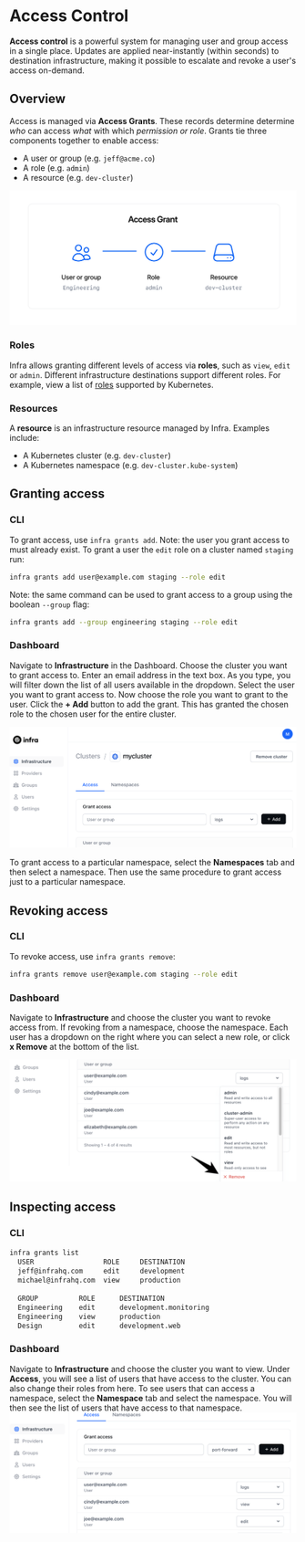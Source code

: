 # Access Control

**Access control** is a powerful system for managing user and group access in a single place. Updates are applied near-instantly (within seconds) to destination infrastructure, making it possible to escalate and revoke a user's access on-demand.

## Overview

Access is managed via **Access Grants**. These records determine determine _who_ can access _what_ with which _permission or role_. Grants tie three components together to enable access:

- A user or group (e.g. `jeff@acme.co`)
- A role (e.g. `admin`)
- A resource (e.g. `dev-cluster`)

![grants](../images/grant.svg)

### Roles

Infra allows granting different levels of access via **roles**, such as `view`, `edit` or `admin`. Different infrastructure destinations support different roles. For example, view a list of [roles](../integrations/kubernetes.md#roles) supported by Kubernetes.

### Resources

A **resource** is an infrastructure resource managed by Infra. Examples include:

- A Kubernetes cluster (e.g. `dev-cluster`)
- A Kubernetes namespace (e.g. `dev-cluster.kube-system`)

## Granting access

### CLI

To grant access, use `infra grants add`. Note: the user you grant access to must already exist. To grant a user the `edit` role on a cluster named `staging` run:

```bash
infra grants add user@example.com staging --role edit
```

Note: the same command can be used to grant access to a group using the boolean `--group` flag:

```bash
infra grants add --group engineering staging --role edit
```

### Dashboard

Navigate to **Infrastructure** in the Dashboard. Choose the cluster you want to grant access to. Enter an email address in the text box. As you type, you will filter down the list of all users available in the dropdown. Select the user you want to grant access to. Now choose the role you want to grant to the user. Click the **+ Add** button to add the grant. This has granted the chosen role to the chosen user for the entire cluster.

![Grant access](../images/grantaccess.png)

To grant access to a particular namespace, select the **Namespaces** tab and then select a namespace. Then use the same procedure to grant access just to a particular namespace.

## Revoking access

### CLI

To revoke access, use `infra grants remove`:

```bash
infra grants remove user@example.com staging --role edit
```

### Dashboard

Navigate to **Infrastructure** and choose the cluster you want to revoke access from. If revoking from a namespace, choose the namespace. Each user has a dropdown on the right where you can select a new role, or click **x Remove** at the bottom of the list.

![Revoke access](../images/revokeaccess.png)

## Inspecting access

### CLI

```console
infra grants list
  USER                 ROLE     DESTINATION
  jeff@infrahq.com     edit     development
  michael@infrahq.com  view     production

  GROUP          ROLE      DESTINATION
  Engineering    edit      development.monitoring
  Engineering    view      production
  Design         edit      development.web
```

### Dashboard

Navigate to **Infrastructure** and choose the cluster you want to view. Under **Access**, you will see a list of users that have access to the cluster. You can also change their roles from here. To see users that can access a namespace, select the **Namespace** tab and select the namespace. You will then see the list of users that have access to that namespace.
![View access](../images/viewaccess.png)
